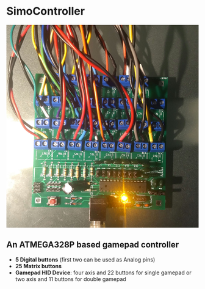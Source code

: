 # SimoController
![Image of the Board](https://github.com/bartn8/SimoController/raw/master/photos/version1.0.jpg)
## An ATMEGA328P based gamepad controller

- **5 Digital buttons** (first two can be used as Analog pins)
- **25 Matrix buttons**
- **Gamepad HID Device**: four axis and 22 buttons for single gamepad or two axis and 11 buttons for double gamepad
